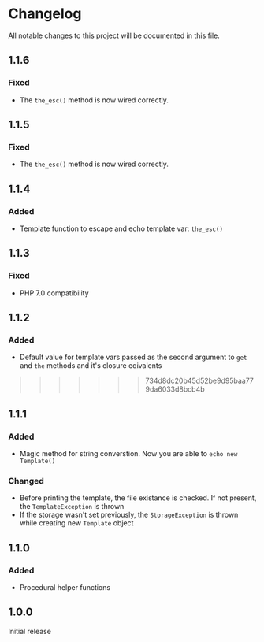 # Changelog
All notable changes to this project will be documented in this file.

## 1.1.6

### Fixed
- The `the_esc()` method is now wired correctly.

## 1.1.5

### Fixed
- The `the_esc()` method is now wired correctly.

## 1.1.4

### Added
- Template function to escape and echo template var: `the_esc()`

## 1.1.3

### Fixed
- PHP 7.0 compatibility

## 1.1.2

### Added
- Default value for template vars passed as the second argument to `get` and `the` methods and it's closure eqivalents
>>>>>>> 734d8dc20b45d52be9d95baa779da6033d8bcb4b

## 1.1.1

### Added
- Magic method for string converstion. Now you are able to `echo new Template()`

### Changed
- Before printing the template, the file existance is checked. If not present, the `TemplateException` is thrown
- If the storage wasn't set previously, the `StorageException` is thrown while creating new `Template` object

## 1.1.0

### Added
- Procedural helper functions

## 1.0.0

Initial release
